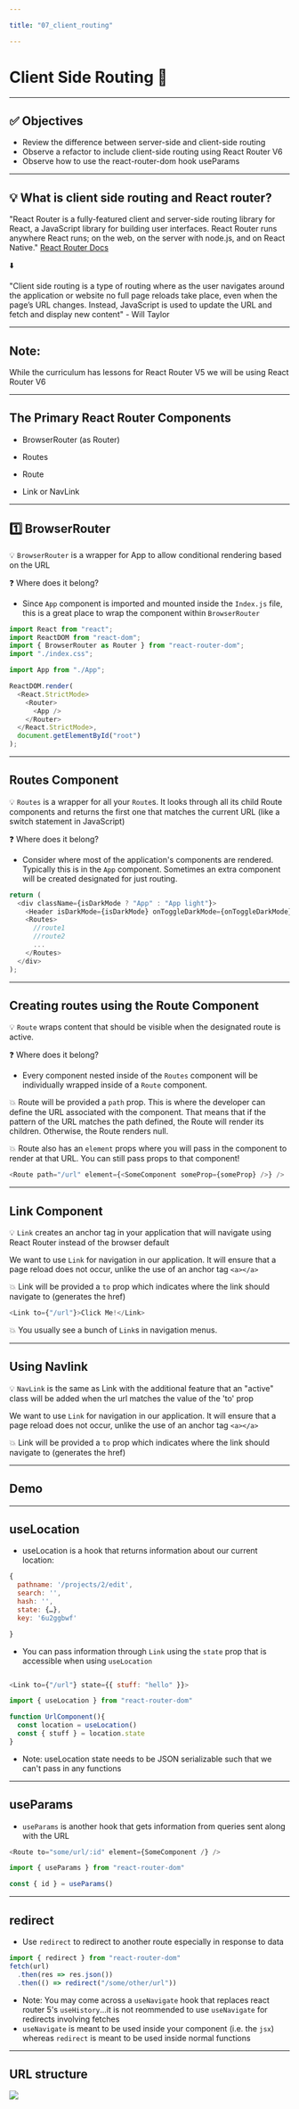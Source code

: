```yaml
---

title: "07_client_routing"

---
```


# Client Side Routing 📲 

---

## ✅ Objectives 

- Review the difference between server-side and client-side routing
- Observe a refactor to include client-side routing using React Router V6
- Observe how to use the react-router-dom hook useParams

---

## 💡 What is client side routing and React router?

"React Router is a fully-featured client and server-side routing library for React, a JavaScript library for building user interfaces. React Router runs anywhere React runs; on the web, on the server with node.js, and on React Native."
[React Router Docs](https://reactrouter.com/docs/en/v6/getting-started/tutorial)

⬇️

"Client side routing is a type of routing where as the user navigates around the application or website no full page reloads take place, even when the page’s URL changes. Instead, JavaScript is used to update the URL and fetch and display new content" - Will Taylor

---

## Note: 

While the curriculum has lessons for React Router V5 we will be using React Router V6

---

##  The Primary React Router Components 

- BrowserRouter (as Router)

- Routes

- Route

- Link or NavLink

---

##  1️⃣ BrowserRouter 

💡 `BrowserRouter` is a wrapper for App to allow conditional rendering based on the URL

❓ Where does it belong?

- Since `App` component is imported and mounted inside the `Index.js` file, this is a great place to wrap the component within `BrowserRouter`

```js
import React from "react";
import ReactDOM from "react-dom";
import { BrowserRouter as Router } from "react-router-dom";
import "./index.css";

import App from "./App";

ReactDOM.render(
  <React.StrictMode>
    <Router>
      <App />
    </Router>
  </React.StrictMode>,
  document.getElementById("root")
);
```

---

##  Routes Component 

💡 `Routes` is a wrapper for all your `Route`s. It looks through all its child Route components and returns the first one that matches the current URL (like a switch statement in JavaScript)

❓ Where does it belong?

- Consider where most of the application's components are rendered.  Typically this is in the `App` component. Sometimes an extra component will be created designated for just routing.

```js
return (
  <div className={isDarkMode ? "App" : "App light"}>
    <Header isDarkMode={isDarkMode} onToggleDarkMode={onToggleDarkMode} />
    <Routes>
      //route1
      //route2
      ...
    </Routes>
  </div>
);
```

---

##  Creating routes using the Route Component 

💡 `Route` wraps content that should be visible when the designated route is active.

❓ Where does it belong?

- Every component nested inside of the `Routes` component will be individually wrapped inside of a `Route` component.

💥 Route will be provided a `path` prop. This is where the developer can define the URL associated with the component. That means that if the pattern of the URL matches the path defined, the Route will render its children. Otherwise, the Route renders null.

💥 Route also has an `element` props where you will pass in the component to render at that URL.  You can still pass props to that component!

```js
<Route path="/url" element={<SomeComponent someProp={someProp} />} />
```


---


##  Link Component 

💡 `Link` creates an anchor tag in your application that will navigate using React Router instead of the browser default

We want to use `Link` for navigation in our application. It will ensure that a page reload does not occur, unlike the use of an anchor tag `<a></a>`

💥 Link will be provided a `to` prop which indicates where the link should navigate to (generates the href)

```js
<Link to={"/url"}>Click Me!</Link>
```

💥 You usually see a bunch of `Link`s in navigation menus.

---

##  Using Navlink 

💡 `NavLink` is the same as Link with the additional feature that an "active" class will be added when the url matches the value of the 'to' prop

We want to use `Link` for navigation in our application. It will ensure that a page reload does not occur, unlike the use of an anchor tag `<a></a>`

💥 Link will be provided a `to` prop which indicates where the link should navigate to (generates the href)

---

## Demo

---

## useLocation

- useLocation is a hook that returns information about our current location:

```js
{
  pathname: '/projects/2/edit', 
  search: '', 
  hash: '', 
  state: {…}, 
  key: '6u2ggbwf'

}
```
- You can pass information through `Link` using the `state` prop that is accessible when using `useLocation`

```js

<Link to={"/url"} state={{ stuff: "hello" }}>

```

```js
import { useLocation } from "react-router-dom" 

function UrlComponent(){
  const location = useLocation()
  const { stuff } = location.state
}

```

- Note: useLocation state needs to be JSON serializable such that we can't pass in any functions

---

## useParams

- `useParams` is another hook that gets information from queries sent along with the URL

```js
<Route to="some/url/:id" element={SomeComponent /} />
```

```js
import { useParams } from "react-router-dom"

const { id } = useParams()
```

---

## redirect

- Use `redirect` to redirect to another route especially in response to data

```js
import { redirect } from "react-router-dom"
fetch(url)
  .then(res => res.json())
  .then(() => redirect("/some/other/url"))
```

- Note: You may come across a `useNavigate` hook that replaces react router 5's `useHistory`...it is not reommended to use `useNavigate` for redirects involving fetches
- `useNavigate` is meant to be used inside your component (i.e. the `jsx`) whereas `redirect` is meant to be used inside normal functions

---

## URL structure

<img src="https://cdn.cognitiveseo.com/blog/wp-content/uploads/2019/11/url-structure-1024x538.jpg" widht="800px" />